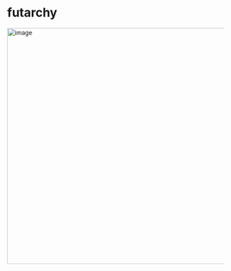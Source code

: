 # futarchy

<img width="549" alt="image" src="https://github.com/user-attachments/assets/f0feb33a-ac89-4216-822e-244b2a9d2f43" />

